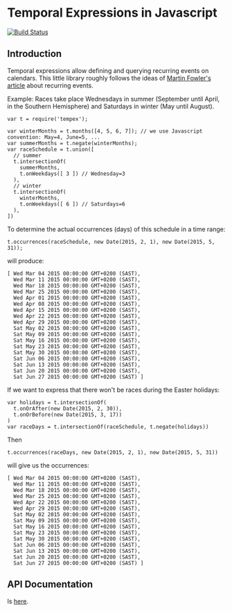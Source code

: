 # Temporal Expressions in Javascript

[![Build Status](https://travis-ci.org/Chris927/tempex.svg?branch=master)](https://travis-ci.org/Chris927/tempex)

## Introduction

Temporal expressions allow defining and querying recurring events on calendars.
This little library roughly follows the ideas of [Martin Fowler's
article](http://martinfowler.com/apsupp/recurring.pdf) about recurring events.

Example: Races take place Wednesdays in summer (September until April, in the
Southern Hemisphere) and Saturdays in winter (May until August).

```
var t = require('tempex');

var winterMonths = t.months([4, 5, 6, 7]); // we use Javascript convention: May=4, June=5, ...
var summerMonths = t.negate(winterMonths);
var raceSchedule = t.union([
  // summer
  t.intersectionOf(
    summerMonths,
    t.onWeekdays([ 3 ]) // Wednesday=3
  ),
  // winter
  t.intersectionOf(
    winterMonths,
    t.onWeekdays([ 6 ]) // Saturdays=6
  ),
])
```

To determine the actual occurrences (days) of this schedule in a time range:

```
t.occurrences(raceSchedule, new Date(2015, 2, 1), new Date(2015, 5, 31));
```

will produce:

```
[ Wed Mar 04 2015 00:00:00 GMT+0200 (SAST),
  Wed Mar 11 2015 00:00:00 GMT+0200 (SAST),
  Wed Mar 18 2015 00:00:00 GMT+0200 (SAST),
  Wed Mar 25 2015 00:00:00 GMT+0200 (SAST),
  Wed Apr 01 2015 00:00:00 GMT+0200 (SAST),
  Wed Apr 08 2015 00:00:00 GMT+0200 (SAST),
  Wed Apr 15 2015 00:00:00 GMT+0200 (SAST),
  Wed Apr 22 2015 00:00:00 GMT+0200 (SAST),
  Wed Apr 29 2015 00:00:00 GMT+0200 (SAST),
  Sat May 02 2015 00:00:00 GMT+0200 (SAST),
  Sat May 09 2015 00:00:00 GMT+0200 (SAST),
  Sat May 16 2015 00:00:00 GMT+0200 (SAST),
  Sat May 23 2015 00:00:00 GMT+0200 (SAST),
  Sat May 30 2015 00:00:00 GMT+0200 (SAST),
  Sat Jun 06 2015 00:00:00 GMT+0200 (SAST),
  Sat Jun 13 2015 00:00:00 GMT+0200 (SAST),
  Sat Jun 20 2015 00:00:00 GMT+0200 (SAST),
  Sat Jun 27 2015 00:00:00 GMT+0200 (SAST) ]
```

If we want to express that there won't be races during the Easter holidays:

```
var holidays = t.intersectionOf(
  t.onOrAfter(new Date(2015, 2, 30)),
  t.onOrBefore(new Date(2015, 3, 17))
)
var raceDays = t.intersectionOf(raceSchedule, t.negate(holidays))
```

Then

```
t.occurrences(raceDays, new Date(2015, 2, 1), new Date(2015, 5, 31))
```

will give us the occurrences:

```
[ Wed Mar 04 2015 00:00:00 GMT+0200 (SAST),
  Wed Mar 11 2015 00:00:00 GMT+0200 (SAST),
  Wed Mar 18 2015 00:00:00 GMT+0200 (SAST),
  Wed Mar 25 2015 00:00:00 GMT+0200 (SAST),
  Wed Apr 22 2015 00:00:00 GMT+0200 (SAST),
  Wed Apr 29 2015 00:00:00 GMT+0200 (SAST),
  Sat May 02 2015 00:00:00 GMT+0200 (SAST),
  Sat May 09 2015 00:00:00 GMT+0200 (SAST),
  Sat May 16 2015 00:00:00 GMT+0200 (SAST),
  Sat May 23 2015 00:00:00 GMT+0200 (SAST),
  Sat May 30 2015 00:00:00 GMT+0200 (SAST),
  Sat Jun 06 2015 00:00:00 GMT+0200 (SAST),
  Sat Jun 13 2015 00:00:00 GMT+0200 (SAST),
  Sat Jun 20 2015 00:00:00 GMT+0200 (SAST),
  Sat Jun 27 2015 00:00:00 GMT+0200 (SAST) ]
```

## API Documentation

Is [here](http://chris927.github.io/tempex/).
